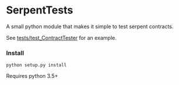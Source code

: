 # SerpentTests
A small python module that makes it simple to test serpent contracts.

See [tests/test_ContractTester](tests/test_ContractTester.py) for an example.

### Install
`python setup.py install`

Requires python 3.5+
